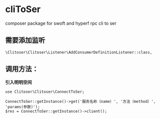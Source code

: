 # cliToSer
composer package for swoft and hyperf rpc cli to ser



## 需要添加监听

```
\Clitoser\Clitoser\Listener\AddConsumerDefinitionListener::class,
```



## 调用方法：

**引入明明空间**

```
use Clitoser\Clitoser\ConnectToSer;
```

```
ConnectToSer::getInstance()->get('服务名称（name）', '方法（method）', 'params(参数)');
$res = ConnectToSer::getInstance()->client();
```